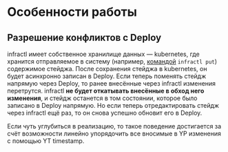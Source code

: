# Особенности работы

## Разрешение конфликтов с Deploy

infractl имеет собственное хранилище данных — kubernetes, где хранится отправляемое в систему (например, [командой](https://docs.yandex-team.ru/infractl/cli#put) `infractl put`) содержимое стейджа. После сохранения стейджа в kubernetes, он будет асинхронно записан в Deploy. Если теперь поменять стейдж напрямую через Deploy, то ранее внесённые через infractl изменения перетрутся. infractl **не будет откатывать внесённые в обход него изменения**, и стейдж останется в том состоянии, которое было записано в Deploy напрямую. Но если теперь отредактировать стейдж через infractl ещё раз, то он снова успешно обновит его в Deploy.

Если чуть углубиться в реализацию, то такое поведение достигается за счёт возможности линейно упорядочить все вносимые в YP изменения с помощью YT timestamp.
